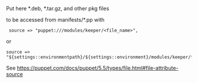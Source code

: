 Put here *.deb, *.tar.gz, and other pkg files

to be accessed from manifests/*.pp with 
```
 source => "puppet:///modules/keeper/<file_name>",
```
or
```
source => "${settings::environmentpath}/${settings::environment}/modules/keeper/files/<file_name>"
```
See https://puppet.com/docs/puppet/5.5/types/file.html#file-attribute-source

